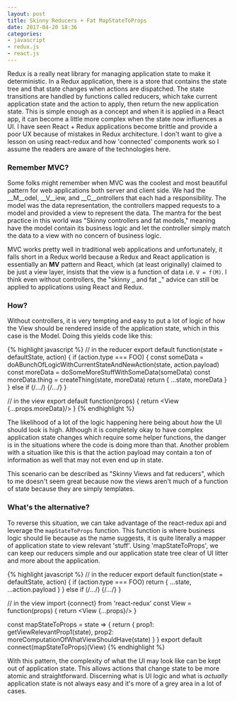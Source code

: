 ```yaml
---
layout: post
title: Skinny Reducers + Fat MapStateToProps
date: 2017-04-20 18:36
categories:
- javascript
- redux.js
- react.js
---
```


Redux is a really neat library for managing application state to make it deterministic.
In a Redux application, there is a store that contains the state tree and that state changes when actions are dispatched.
The state transitions are handled by functions called reducers, which take current application state and the action to apply,
then return the new application state.
This is simple enough as a concept and when it is applied in a React app, it can become a little more complex when the state now influences a UI.
I have seen React + Redux applications become brittle and provide a poor UX because of mistakes in Redux architecture.
I don't want to give a lesson on using react-redux and how 'connected' components work so I assume the readers are aware of the technologies here.

### Remember MVC?
Some folks might remember when MVC was the coolest and most beautiful pattern for web applications both server and client side.
We had the __M__odel, __V__iew, and __C__ontrollers that each had a responsibility.
The model was the data representation, the controllers mapped requests to a model and provided a view to represent the data.
The mantra for the best practice in this world was "Skinny controllers and fat models,"
meaning have the model contain its business logic and let the controller simply match the data to a view with no concern of business logic.

MVC works pretty well in traditional web applications and unfortunately, it falls short in a Redux world because
a Redux and React application is essentially an __MV__ pattern and React, which (at least originally) claimed to be just a view layer,
insists that the view is a function of data i.e. `V = f(M)`.
I think even without controllers, the "skinny _ and fat _" advice can still be applied to applications using React and Redux.

### How?
Without controllers, it is very tempting and easy to put a lot of logic of how the View should be rendered inside of the application state, which in this case is the Model.
Doing this yields code like this:

{% highlight javascript %}
// in the reducer
export default function(state = defaultState, action) {
  if (action.type === FOO) {
    const someData = doABunchOfLogicWithCurrentStateAndNewAction(state, action.payload)
    const moreData = doSomeMoreStuffWithSomeData(someData)
    const moreData.thing = createThing(state, moreData)
    return { ...state, moreData }
  } else if (/*...*/) {/*...*/}
}

// in the view
export default function(props) {
  return <View {...props.moreData}/>
}
{% endhighlight %}

The likelihood of a lot of the logic happening here being about *how* the UI should look is high.
Although it is completely okay to have complex application state changes which require some helper functions,
the danger is in the situations where the code is doing more than that.
Another problem with a situation like this is that the action payload may contain a ton of information as well that may not even end up in state.

This scenario can be described as "Skinny Views and fat reducers",
which to me doesn't seem great because now the views aren't much of a function of state because they are simply templates.

### What's the alternative?
To reverse this situation, we can take advantage of the react-redux api and leverage the `mapStateToProps` function.
This function is where business logic should lie because as the name suggests, it is quite literally a mapper of application state to view relevant 'stuff'.
Using 'mapStateToProps', we can keep our reducers simple and our application state tree clear of UI litter and more about the application.

{% highlight javascript %}
// in the reducer
export default function(state = defaultState, action) {
  if (action.type === FOO)
    return {
      ...state,
      ...action.payload
    }
  } else if (/*...*/) {/*...*/}
}

// in the view
import {connect} from 'react-redux'
const View = function(props) {
  return <View {...props}/>
}

const mapStateToProps = state => {
  return {
    prop1: getViewRelevantProp1(state),
    prop2: moreComputationOfWhatViewShouldHave(state)
  }
}
export default connect(mapStateToProps)(View)
{% endhighlight %}

With this pattern, the complexity of what the UI may look like can be kept out of application state.
This allows actions that change state to be more atomic and straightforward.
Discerning what is UI logic and what is *actually* application state is not always easy and it's more of a grey area in a lot of cases.
